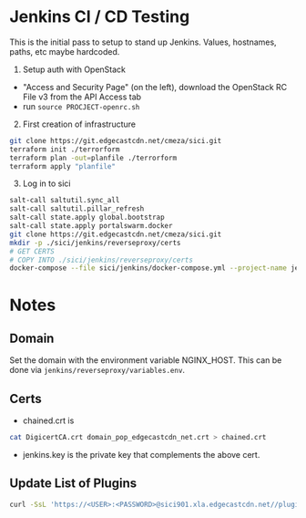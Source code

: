 # Jenkins CI / CD Testing

This is the initial pass to setup to stand up Jenkins.
Values, hostnames, paths, etc maybe hardcoded.

1. Setup auth with OpenStack
  * "Access and Security Page" (on the left), download the OpenStack RC File v3 from the API Access tab
  * run `source PROCJECT-openrc.sh`
2. First creation of infrastructure
```sh
git clone https://git.edgecastcdn.net/cmeza/sici.git
terraform init ./terrorform
terraform plan -out=planfile ./terrorform
terraform apply "planfile"
```
3. Log in to sici
```sh
salt-call saltutil.sync_all
salt-call saltutil.pillar_refresh
salt-call state.apply global.bootstrap
salt-call state.apply portalswarm.docker
git clone https://git.edgecastcdn.net/cmeza/sici.git
mkdir -p ./sici/jenkins/reverseproxy/certs
# GET CERTS
# COPY INTO ./sici/jenkins/reverseproxy/certs
docker-compose --file sici/jenkins/docker-compose.yml --project-name jenkins up -d
```

# Notes

## Domain

Set the domain with the environment variable NGINX_HOST. This can be done via `jenkins/reverseproxy/variables.env`.

## Certs

* chained.crt is
```sh
cat DigicertCA.crt domain_pop_edgecastcdn_net.crt > chained.crt
```

* jenkins.key is the private key that complements the above cert.

## Update List of Plugins
```sh
curl -SsL 'https://<USER>:<PASSWORD>@sici901.xla.edgecastcdn.net//pluginManager/api/xml?depth=1&xpath=/*/*/shortName|/*/*/version&wrapper=plugins' | perl -pe 's/.*?<shortName>([\w-]+).*?<version>([^<]+)()(<\/\w+>)+/\1 \2\n/g'|sed 's/ /:/' | sort > jenkins/master/plugins.txt
```
